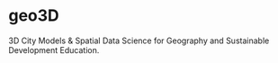 # geo3D
3D City Models &amp; Spatial Data Science for Geography and Sustainable Development Education.
